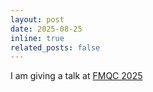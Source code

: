 ```yaml
---
layout: post
date: 2025-08-25
inline: true
related_posts: false
---
```


I am giving a talk at [FMQC 2025](https://fmqc-workshop.github.io/2025/) 

